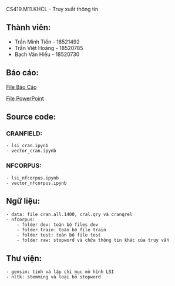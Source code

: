 CS419.M11.KHCL - Truy xuất thông tin

## Thành viên:
   + Trần Minh Tiến - 18521492
   + Trần Việt Hoàng - 18520785
   + Bạch Văn Hiếu - 18520730
  
## Báo cáo: 
   [File Báo Cáo](https://github.com/hoangtv2000/InformationRetrieval/blob/main/BaoCaoDoAn.pdf)
   
   [File PowerPoint](https://github.com/hoangtv2000/InformationRetrieval/blob/main/18521492_18520730_18520785_truy_xuat.pptx)
   
## Source code:
### CRANFIELD:
    - lsi_cran.ipynb
    - vector_cran.ipynb
    
### NFCORPUS:
    - lsi_nfcorpus.ipynb
    - vector_nfcorpus.ipynb
    
## Ngữ liệu:
    - data: file cran.all.1400, cral.qry và cranqrel
    - nfcorpus:
        - folder dev: toàn bộ files dev
        - folder train: toàn bộ file train
        - folder test: toàn bộ file test
        - folder raw: stopword và chứa thông tin khác của truy vấn 
       
## Thư viện:
    - gensim: tính và lập chỉ mục mô hình LSI 
    - nltk: stemming và loại bỏ stopword

